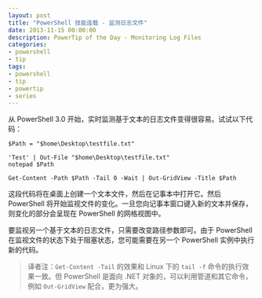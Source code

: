 ```yaml
---
layout: post
title: "PowerShell 技能连载 - 监测日志文件"
date: 2013-11-15 00:00:00
description: PowerTip of the Day - Monitoring Log Files
categories:
- powershell
- tip
tags:
- powershell
- tip
- powertip
- series
---
```

从 PowerShell 3.0 开始，实时监测基于文本的日志文件变得很容易。试试以下代码：

	$Path = "$home\Desktop\testfile.txt"

	'Test' | Out-File "$home\Desktop\testfile.txt"
	notepad $Path

	Get-Content -Path $Path -Tail 0 -Wait | Out-GridView -Title $Path

这段代码将在桌面上创建一个文本文件，然后在记事本中打开它。然后 PowerShell 将开始监视文件的变化。一旦您向记事本窗口键入新的文本并保存，则变化的部分会呈现在 PowerShell 的网格视图中。

要监视另一个基于文本的日志文件，只需要改变路径参数即可。由于 PowerShell 在监视文件的状态下处于阻塞状态，您可能需要在另一个 PowerShell 实例中执行新的代码。

> 译者注：`Get-Content -Tail` 的效果和 Linux 下的 `tail -f` 命令的执行效果一致。但 PowerShell 是面向 .NET 对象的，可以利用管道和其它命令，例如 `Out-GridView` 配合，更为强大。

<!--本文国际来源：[Monitoring Log Files](http://community.idera.com/powershell/powertips/b/tips/posts/monitoring-log-files)-->
